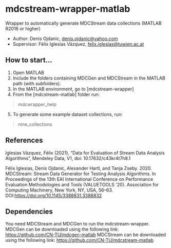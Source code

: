 # mdcstream-wrapper-matlab
Wrapper to automatically generate MDCStream data collections
(MATLAB R2016 or higher)

- Author: Denis Ojdanic, denis.ojdanic@yahoo.com
- Supervisor: Félix Iglesias Vázquez, felix.iglesias@tuwien.ac.at

## How to start...
1. Open MATLAB
2. Include the folders containing MDCGen and MDCStream in the MATLAB path (with subfolders).
3. In the MATLAB environment, go to [mdcstream-wrapper]
4. From the [mdcstream-matlab] folder run:
> mdcwrapper_help
5. To generate some example dataset collections, run: 
> nine_collections
 
## References 
Iglesias Vázquez, Félix (2021), “Data for Evaluation of Stream Data Analysis Algorithms”, Mendeley Data, V1, doi: 10.17632/c43kr4t7h8.1

Félix Iglesias, Denis Ojdanic, Alexander Hartl, and Tanja Zseby. 2020. MDCStream: Stream Data Generator for Testing Analysis Algorithms. In Proceedings of the 13th EAI International Conference on Performance Evaluation Methodologies and Tools (VALUETOOLS '20). Association for Computing Machinery, New York, NY, USA, 56–63. DOI:https://doi.org/10.1145/3388831.3388832

  
## Dependencies
You need MDCStream and MDCGen to run the mdcstream-wrapper.
MDCGen can be downloaded using the following link: https://github.com/CN-TU/mdcgen-matlab
MDCStream can be downloaded using the following link: https://github.com/CN-TU/mdcstream-matlab
